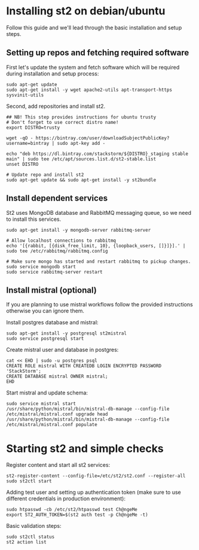 # Installing st2 on debian/ubuntu

Follow this guide and we'll lead through the basic installation and setup steps.

## Setting up repos and fetching required software

First let's update the system and fetch software which will be required during installation and setup process:
```shell
sudo apt-get update
sudo apt-get install -y wget apache2-utils apt-transport-https sysvinit-utils
```

Second, add repositories and install st2.
```shell
## NB! This step provides instructions for ubuntu trusty
# Don't forget to use correct distro name!
export DISTRO=trusty

wget -qO - https://bintray.com/user/downloadSubjectPublicKey?username=bintray | sudo apt-key add -

echo "deb https://dl.bintray.com/stackstorm/${DISTRO}_staging stable main" | sudo tee /etc/apt/sources.list.d/st2-stable.list
unset DISTRO

# Update repo and install st2
sudo apt-get update && sudo apt-get install -y st2bundle
```

## Install dependent services

St2 uses MongoDB database and RabbitMQ messaging queue, so we need to install this services.
```
sudo apt-get install -y mongodb-server rabbitmq-server

# Allow localhost connections to rabbitmq
echo '[{rabbit, [{disk_free_limit, 10}, {loopback_users, []}]}].' | sudo tee /etc/rabbitmq/rabbitmq.config

# Make sure mongo has started and restart rabbitmq to pickup changes.
sudo service mongodb start
sudo service rabbitmq-server restart
```

## Install mistral (optional)

If you are planning to use mistral workflows follow the provided instructions otherwise you can ignore them.

Install postgres database and mistral:
```shell
sudo apt-get install -y postgresql st2mistral
sudo service postgresql start
```

Create mistral user and database in postgres:
```
cat << EHD | sudo -u postgres psql
CREATE ROLE mistral WITH CREATEDB LOGIN ENCRYPTED PASSWORD 'StackStorm';
CREATE DATABASE mistral OWNER mistral;
EHD
```

Start mistral and update schema:
```
sudo service mistral start
/usr/share/python/mistral/bin/mistral-db-manage --config-file /etc/mistral/mistral.conf upgrade head
/usr/share/python/mistral/bin/mistral-db-manage --config-file /etc/mistral/mistral.conf populate
```

# Starting st2 and simple checks

Register content and start all st2 services:

```
st2-register-content --config-file=/etc/st2/st2.conf --register-all
sudo st2ctl start
```

Adding test user and setting up authentication token (make sure to use different credentials in production environment):
```
sudo htpasswd -cb /etc/st2/htpasswd test Ch@ngeMe
export ST2_AUTH_TOKEN=$(st2 auth test -p Ch@ngeMe -t)
```

Basic validation steps:
```
sudo st2ctl status
st2 action list
```
